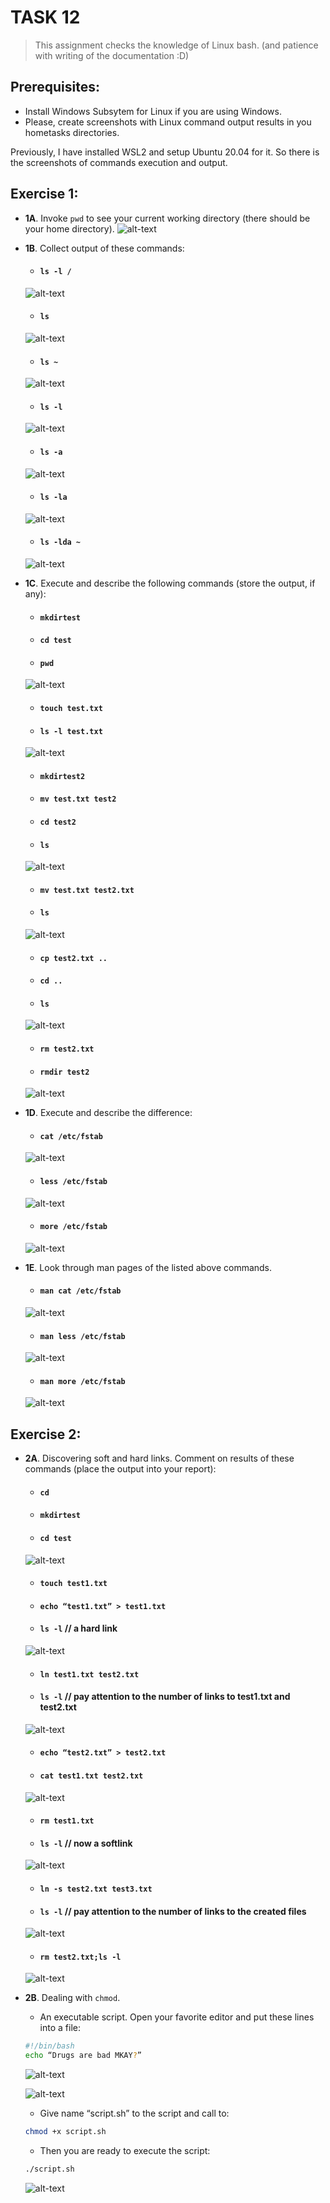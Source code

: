 # TASK 12
> This assignment checks the knowledge of Linux bash. (and patience with writing of the documentation :D)

## Prerequisites:
* Install Windows Subsytem for Linux if you are using Windows.
* Please, create screenshots with Linux command output results in you hometasks directories.

Previously, I have installed WSL2 and setup Ubuntu 20.04 for it. So there is the screenshots of commands execution and output.


## Exercise 1:
* **1A**. Invoke ```pwd``` to see your current working directory (there should be your home directory).
![alt-text](TASK_12/img/1a_pwd.png "1a_pwd")
* **1B**. Collect output of these commands:
  * #### ```ls -l /```

  ![alt-text](TASK_12/img/1b_1.png)
  * #### ```ls```
  
  ![alt-text](TASK_12/img/1b_2.png)
  * #### ```ls ~```
  
  ![alt-text](TASK_12/img/1b_3.png)
  * #### ```ls -l```
  
  ![alt-text](TASK_12/img/1b_4.png)
  * #### ```ls -a```
  
  ![alt-text](TASK_12/img/1b_5.png)
  * #### ```ls -la```
  
  ![alt-text](TASK_12/img/1b_6.png)
  * #### ```ls -lda ~```
  
  ![alt-text](TASK_12/img/1b_7.png)
* **1C**. Execute and describe the following commands (store the output, if any):
  * #### ```mkdirtest```
  * #### ```cd test```
  * #### ```pwd```
  
  ![alt-text](TASK_12/img/1c_1.png)
  * #### ```touch test.txt```
  * #### ```ls -l test.txt```
    
  ![alt-text](TASK_12/img/1c_2.png)
  * #### ```mkdirtest2```
  * #### ```mv test.txt test2```
  * #### ```cd test2```
  * #### ```ls```
    
  ![alt-text](TASK_12/img/1c_3.png)
  * #### ```mv test.txt test2.txt```
  * #### ```ls```
    
  ![alt-text](TASK_12/img/1c_4.png)
  * #### ```cp test2.txt ..```
  * #### ```cd ..```
  * #### ```ls```
    
  ![alt-text](TASK_12/img/1c_5.png)
  * #### ```rm test2.txt```
  * #### ```rmdir test2```
    
  ![alt-text](TASK_12/img/1c_6.png)
* **1D**. Execute and describe the difference:
  * #### ```cat /etc/fstab```
    
  ![alt-text](TASK_12/img/1d_1.png)
  * #### ```less /etc/fstab```
      
  ![alt-text](TASK_12/img/1d_2.png)
  * #### ```more /etc/fstab```
      
  ![alt-text](TASK_12/img/1d_3.png)
* **1E**. Look through man pages of the listed above commands.
  * #### ```man cat /etc/fstab```
        
  ![alt-text](TASK_12/img/1e_1.png)
  * #### ```man less /etc/fstab```
        
  ![alt-text](TASK_12/img/1e_2.png)
  * #### ```man more /etc/fstab```
        
  ![alt-text](TASK_12/img/1e_3.png)



## Exercise 2:
* **2A**. Discovering soft and hard links. Comment on results of these commands (place the output into your report):
  * #### ```cd```
  * #### ```mkdirtest```
  * #### ```cd test```
      
  ![alt-text](TASK_12/img/2a_1.png)
  * #### ```touch test1.txt```
  * #### ```echo “test1.txt” > test1.txt```
  * #### ```ls -l``` // a hard link
        
  ![alt-text](TASK_12/img/2a_2.png)
  * #### ```ln test1.txt test2.txt```
  * #### ```ls -l``` // pay attention to the number of links to test1.txt and test2.txt
        
  ![alt-text](TASK_12/img/2a_3.png)
  * #### ```echo “test2.txt” > test2.txt```
  * #### ```cat test1.txt test2.txt```
        
  ![alt-text](TASK_12/img/2a_4.png)
  * #### ```rm test1.txt```
  * #### ```ls -l``` // now a softlink
        
  ![alt-text](TASK_12/img/2a_5.png)
  * #### ```ln -s test2.txt test3.txt```
  * #### ```ls -l``` // pay attention to the number of links to the created files
        
  ![alt-text](TASK_12/img/2a_6.png)
  * #### ```rm test2.txt;ls -l```
        
  ![alt-text](TASK_12/img/2a_7.png)
* **2B**. Dealing with ```chmod```.
  * An executable script. Open your favorite editor and put these lines into a file:
  ```bash
  #!/bin/bash
  echo “Drugs are bad MKAY?”
  ```
          
  ![alt-text](TASK_12/img/2b_1.png)
          
  ![alt-text](TASK_12/img/2b_2.png)
  * Give name “script.sh” to the script and call to:
  ```bash
  chmod +x script.sh
  ```
  * Then you are ready to execute the script:
  ```bash
  ./script.sh
  ```
        
  ![alt-text](TASK_12/img/2b_3.png)
